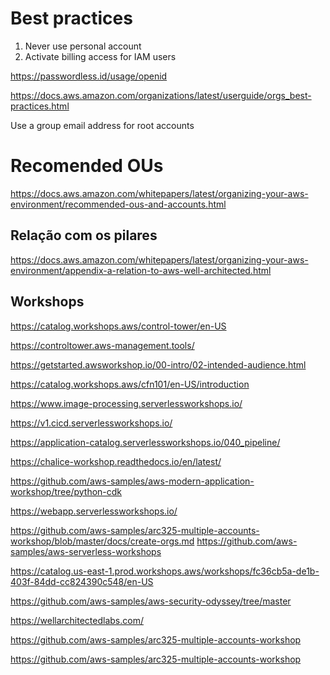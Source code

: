 # Best practices
1. Never use personal account
2. Activate billing access for IAM users

https://passwordless.id/usage/openid

https://docs.aws.amazon.com/organizations/latest/userguide/orgs_best-practices.html

Use a group email address for root accounts

# Recomended OUs
https://docs.aws.amazon.com/whitepapers/latest/organizing-your-aws-environment/recommended-ous-and-accounts.html

## Relação com os pilares
https://docs.aws.amazon.com/whitepapers/latest/organizing-your-aws-environment/appendix-a-relation-to-aws-well-architected.html

## Workshops
https://catalog.workshops.aws/control-tower/en-US

https://controltower.aws-management.tools/

https://getstarted.awsworkshop.io/00-intro/02-intended-audience.html

https://catalog.workshops.aws/cfn101/en-US/introduction


https://www.image-processing.serverlessworkshops.io/

https://v1.cicd.serverlessworkshops.io/

https://application-catalog.serverlessworkshops.io/040_pipeline/

https://chalice-workshop.readthedocs.io/en/latest/

https://github.com/aws-samples/aws-modern-application-workshop/tree/python-cdk

https://webapp.serverlessworkshops.io/

https://github.com/aws-samples/arc325-multiple-accounts-workshop/blob/master/docs/create-orgs.md
https://github.com/aws-samples/aws-serverless-workshops

https://catalog.us-east-1.prod.workshops.aws/workshops/fc36cb5a-de1b-403f-84dd-cc824390c548/en-US

https://github.com/aws-samples/aws-security-odyssey/tree/master

https://wellarchitectedlabs.com/

https://github.com/aws-samples/arc325-multiple-accounts-workshop

https://github.com/aws-samples/arc325-multiple-accounts-workshop
